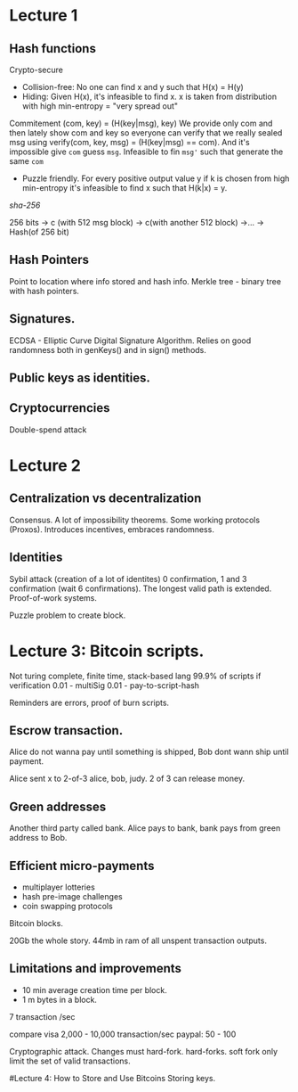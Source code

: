 # Lecture 1
## Hash functions
Crypto-secure
- Collision-free: No one can find x and y such that H(x) = H(y)
- Hiding: Given H(x), it's infeasible to find x. x is taken from
  distribution with high min-entropy = "very spread out"

Commitement
(com, key) = (H(key|msg), key)
We provide only com and then lately show com and key so everyone can
verify that we really sealed msg using verify(com, key, msg) =
(H(key|msg) == com).
And it's impossible give `com` guess `msg`. Infeasible to fin `msg'`
such that generate the same `com`
- Puzzle friendly. For every positive output value y if k is chosen
  from high min-entropy it's infeasible to find x such that H(k|x) =
  y.

*sha-256*

256 bits -> c (with 512 msg block) -> c(with another 512 block) ->...
 -> Hash(of 256 bit)

## Hash Pointers
Point to location where info stored and hash info.
Merkle tree - binary tree with hash pointers.

## Signatures.
ECDSA - Elliptic Curve Digital Signature Algorithm. Relies on good
randomness both in genKeys() and in sign() methods.

## Public keys as identities.

## Cryptocurrencies
Double-spend attack

# Lecture 2
## Centralization vs decentralization
Consensus. A lot of impossibility theorems. Some working protocols
(Proxos). Introduces incentives, embraces randomness.

## Identities
Sybil attack (creation of a lot of identites)
0 confirmation, 1 and 3 confirmation (wait 6 confirmations). The
longest valid path is extended. Proof-of-work systems.

Puzzle problem to create block.

# Lecture 3: Bitcoin scripts.

Not turing complete, finite time, stack-based lang
99.9% of scripts if verification
0.01 - multiSig
0.01 - pay-to-script-hash

Reminders are errors, proof of burn scripts.

## Escrow transaction.

Alice do not wanna pay until something is shipped, Bob dont wann ship
until payment.

Alice sent x to 2-of-3 alice, bob, judy. 2 of 3 can release money.

## Green addresses

Another third party called bank. Alice pays to bank, bank pays from
green address to Bob.

## Efficient micro-payments
 - multiplayer lotteries
 - hash pre-image challenges
 - coin swapping protocols

Bitcoin blocks.

20Gb the whole story. 44mb in ram of all unspent transaction outputs.

## Limitations and improvements
 - 10 min average creation time per block.
 - 1 m bytes in a block.

7 transaction /sec

compare visa 2,000 - 10,000 transaction/sec
paypal: 50 - 100

Cryptographic attack. Changes must hard-fork.
hard-forks. soft fork only limit the set of valid transactions.

#Lecture 4: How to Store and Use Bitcoins
Storing keys.


